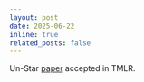 ```yaml
---
layout: post
date: 2025-06-22
inline: true
related_posts: false
---
```


Un-Star <a href="https://openreview.net/pdf?id=mNXCViKZbI" target="_blank">paper</a> accepted in TMLR.
